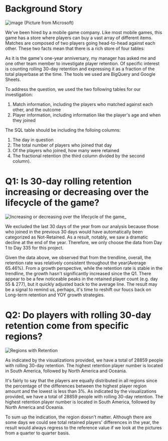# Background Story

![image](https://user-images.githubusercontent.com/94856154/154996331-b3b41f71-8e17-4302-afc8-09b0253173d9.png)
(Picture from Microsoft)

We've been hired by a mobile game company. Like most mobile games, this game has a store where players can buy a vast array of different items. Matches are composed of two players going head-to-head against each other. These two facts mean that there is a rich store of four tables:

As it is the game's one-year anniversary, my manager has asked me and one other team member to investigate player retention. Of specific interest is counting rolling 30-day retention and expressing it as a fraction of the total playerbase at the time. The tools we used are BigQuery and Google Sheets.

To address the question, we used the two following tables for our investigation:

1. Match information, including the players who matched against each other, and the outcome
2. Player information, including information like the player's age and when they joined

The SQL table should be including the folloing columns:
1. The day in question
2. The total number of players who joined that day
3. Of the players who joined, how many were retained
4. The fractional retention (the third column divided by the second column).



# Q1: Is 30-day rolling retention increasing or decreasing over the lifecycle of the game?
![Increasing or decreasing over the lifecycle of the game_](https://user-images.githubusercontent.com/94856154/155636714-af4473ef-619e-46f0-b7cc-c324c78c8896.png)

We excluded the last 30 days of the year from our analysis because those who joined in the previous 30 days would have automatically been categorized as Not-Retained. As a result, notably, we saw a dramatic decline at the end of the year. Therefore, we only choose the data from Day 1 to Day 335 for this project.

Given the data above, we observed that from the trendline, overall, the retention rate was relatively consistent throughout the year(Average 65.46%). From a growth perspective, while the retention rate is stable in the trendline, the growth hasn't significantly increased since the Q1. There appear to be a few noticeable peaks in the retained player count (e.g. day 55 & 277), but it quickly adjusted back to the average line. The result may be a signal to remind us, perhaps, it's time to reshift our foucs back on Long-term retention and YOY growth strategies.

# Q2: Do players with rolling 30-day retention come from specific regions?
![Regions with Retention](https://user-images.githubusercontent.com/94856154/155785811-1577e20a-7def-4b74-a941-93ac43973bd3.png)

As indicated by the visualizations provided, we have a total of 28859 people with rolling 30-day retention. The highest retention player number is located in South America, followed by North America and Oceania.

It's fairly to say that the players are equally distributed in all regions since the percentage of the differences between the highest player region amount and the lowest is less than 3%. As indicated by the visualizations provided, we have a total of 28859 people with rolling 30-day retention. The highest retention player number is located in South America, followed by North America and Oceania.

To sum up the indication, the region doesn't matter. Although there are some days we could see total retained players' differences in the year, the result would always regress to the reference value if we look at the pictures from a quarter to quarter basis.






